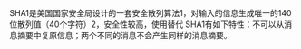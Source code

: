 SHA1是美国国家安全局设计的一套安全散列算法1，对输入的信息生成唯一的140位散列值（40个字符）2，安全性较高，使用替代
SHA1有如下特性：不可以从消息摘要中复原信息；两个不同的消息不会产生同样的消息摘要。
